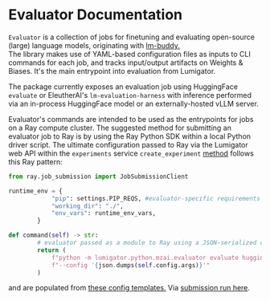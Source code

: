 # Evaluator Documentation

`Evaluator` is a collection of jobs for finetuning and evaluating open-source (large) language models, originating with [lm-buddy.](https://github.com/mozilla-ai/lm-buddy)  
The library makes use of YAML-based configuration files as inputs to CLI commands for each job, and tracks input/output artifacts on Weights & Biases.
It's the main entrypoint into evaluation from Lumigator. 

The package currently exposes an evaluation job using HuggingFace `evaluate` or EleutherAI's  `lm-evaluation-harness` with inference performed via an in-process HuggingFace model or an externally-hosted vLLM server.

Evaluator's commands are intended to be used as the entrypoints for jobs on a Ray compute cluster. 
The suggested method for submitting an evaluator job to Ray is by using the Ray Python SDK within a local Python driver script. 
The ultimate configuration passed to Ray via the Lumigator web API within the `experiments` service `create_experiment` [method](https://github.com/mozilla-ai/lumigator/blob/ddf40ee48fe0ab64ec36918844cfcfd26753b753/lumigator/python/mzai/backend/services/experiments.py#L73) follows this Ray pattern:

```python
from ray.job_submission import JobSubmissionClient

runtime_env = {
            "pip": settings.PIP_REQS, #evaluator-specific requirements
            "working_dir": "./",
            "env_vars": runtime_env_vars,
        }

def command(self) -> str:
        # evaluator passed as a module to Ray using a JSON-serialized config.
        return (
            f"python -m lumigator.python.mzai.evaluator evaluate huggingface "
            f"--config '{json.dumps(self.config.args)}'"
        )

```
and are populated from [these config templates.](https://github.com/mozilla-ai/lumigator/blob/main/lumigator/python/mzai/backend/config_templates.py)
Via [submission run here](https://github.com/mozilla-ai/lumigator/blob/main/lumigator/python/mzai/backend/jobs/submission.py). 

